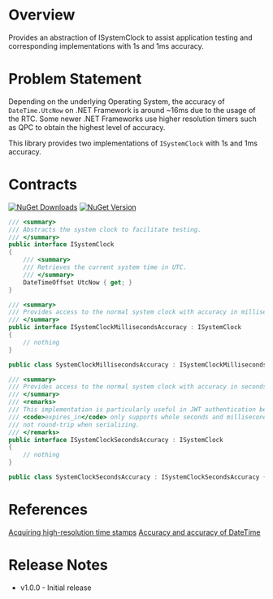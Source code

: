# Overview

Provides an abstraction of ISystemClock to assist application testing and corresponding implementations with 1s and 1ms accuracy.

# Problem Statement

Depending on the underlying Operating System, the accuracy of `DateTime.UtcNow`
on .NET Framework is around ~16ms due to the usage of the RTC. Some newer .NET
Frameworks use higher resolution timers such as QPC to obtain the highest level
of accuracy.

This library provides two implementations of `ISystemClock` with 1s and 1ms accuracy.

# Contracts

[![NuGet Downloads](https://img.shields.io/nuget/dt/NCode.SystemClock.svg?style=flat)](https://www.nuget.org/packages/NCode.SystemClock/)
[![NuGet Version](https://img.shields.io/nuget/v/NCode.SystemClock.svg?style=flat)](https://www.nuget.org/packages/NCode.SystemClock/)

```csharp
/// <summary>
/// Abstracts the system clock to facilitate testing.
/// </summary>
public interface ISystemClock
{
	/// <summary>
	/// Retrieves the current system time in UTC.
	/// </summary>
	DateTimeOffset UtcNow { get; }
}

/// <summary>
/// Provides access to the normal system clock with accuracy in milliseconds.
/// </summary>
public interface ISystemClockMillisecondsAccuracy : ISystemClock
{
    // nothing
}

public class SystemClockMillisecondsAccuracy : ISystemClockMillisecondsAccuracy { /* ... */ }

/// <summary>
/// Provides access to the normal system clock with accuracy in seconds.
/// </summary>
/// <remarks>
/// This implementation is particularly useful in JWT authentication because
/// <code>expires_in</code> only supports whole seconds and milliseconds do
/// not round-trip when serializing.
/// </remarks>
public interface ISystemClockSecondsAccuracy : ISystemClock
{
    // nothing
}

public class SystemClockSecondsAccuracy : ISystemClockSecondsAccuracy { /* ... */ }
```

# References

[Acquiring high-resolution time stamps](https://docs.microsoft.com/en-us/windows/win32/sysinfo/acquiring-high-resolution-time-stamps)
[Accuracy and accuracy of DateTime](https://blogs.msdn.microsoft.com/ericlippert/2010/04/08/precision-and-accuracy-of-datetime/)

# Release Notes

* v1.0.0 - Initial release
